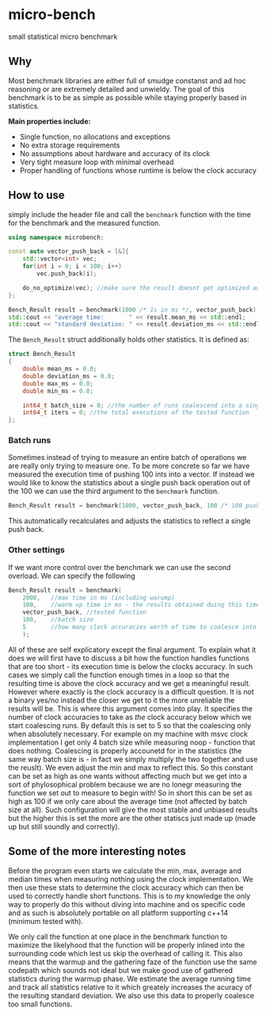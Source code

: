 # micro-bench
small statistical micro benchmark

## Why
Most benchmark libraries are either full of smudge constanst and ad hoc reasoning or are extremely detailed and unwieldy. The goal of this benchmark is to be as simple as possible while staying properly based in statistics.

**Main properties include:**
- Single function, no allocations and exceptions
- No extra storage requirements
- No assumptions about hardware and accuracy of its clock
- Very tight measure loop with minimal overhead
- Proper handling of functions whose runtime is below the clock accuracy

## How to use
simply include the header file and call the `benchmark` function with the time for the benchmark and the measured function.

```cpp
using namespace microbench;

const auto vector_push_back = [&]{
    std::vector<int> vec;
    for(int i = 0; i < 100; i++)
        vec.push_back(i);

    do_no_optimize(vec); //make sure the result doesnt get optimized away
};

Bench_Result result = benchmark(1000 /* 1s in ms */, vector_push_back);
std::cout << "average time:       " << result.mean_ms << std::endl;
std::cout << "standard deviation: " << result.deviation_ms << std::endl;
```

The `Bench_Result` struct additionally holds other statistics. It is defined as:

```cpp
struct Bench_Result
{
    double mean_ms = 0.0;
    double deviation_ms = 0.0;
    double max_ms = 0.0;
    double min_ms = 0.0;

    int64_t batch_size = 0; //the number of runs coalescend into a single batch (see below for more info)
    int64_t iters = 0; //the total executions of the tested function
};
```
### Batch runs
Sometimes instead of trying to measure an entire batch of operations we are really only trying to measure one. To be more concrete so far we have measured the execution time of pushing 100 ints into a vector. If instead we would like to know the statistics about a single push back operation out of the 100 we can use the third argument to the `benchmark` function.
```cpp
Bench_Result result = benchmark(1000, vector_push_back, 100 /* 100 push back runs per function call*/);
```
This automatically recalculates and adjusts the statistics to reflect a single push back.

### Other settings

If we want more control over the benchmark we can use the second overload. We can specify the following
```cpp
Bench_Result result = benchmark(
    2000,   //max time in ms (including warump)
    100,    //warm up time in ms - the results obtained duing this time are discarted
    vector_push_back, //tested function
    100,    //batch size
    5       //how many clock accuracies worth of time to coalesce into a single run (see below for further explanaition)
    );
```
All of these are self explicatory except the final argument. To explain what it does we will first have to discuss a bit how the function handles functions that are too short - its execution time is below the clocks accuracy. In such cases we simply call the function enough times in a loop so that the resulting time is above the clock accuracy and we get a meaningful result. However where exactly is the clock accuracy is a difficult question. It is not a binary yes/no instead the closer we get to it the more unreliable the results will be. This is where this argument comes into play. It specifies the number of clock accuracies to take as *the* clock accuracy below which we start coalescing runs. By default this is set to 5 so that the coalescing only when absolutely necessary. For example on my machine with msvc clock implementation I get only 4 batch size while measuring noop - function that does nothing. Coalescing is properly accounetd for in the statistics (the same way batch size is - in fact we simply multiply the two together and use the reuslt). We even adjust the min and max to reflect this. So this constant can be set as high as one wants without affecting much but we get into a sort of phylosophical problem because we are no lonegr measuring the function we set out to measure to begin with! So in short this can be set as high as 100 if we only care about the average time (not affected by batch size at all). Such configuration will give the most stable and unbiased results but the higher this is set the more are the other statiscs just made up (made up but still soundly and correctly).

## Some of the more interesting notes

Before the program even starts we calculate the min, max, average and median times when measuring nothing using the clock implementation. We then use these stats to determine the clock accuracy which can then be used to correctly handle short functions. This is to my knowledge the only way to properly do this without diving into machine and os specific code and as such is absolutely portable on all platform supporting c++14 (minimum tested with).

We only call the function at one place in the benchmark function to maximize the likelyhood that the function will be properly inlined into the surrounding code which lest us skip the overhead of calling it. This also means that the warmup and the gathering faze of the function use the same codepath which sounds not ideal but we make good use of gathered statistics during the warmup phase. We estimate the average running time and track all statistics relative to it which greately increases the acuracy of the resulting standard deviation. We also use this data to properly coalesce too small functions. 
